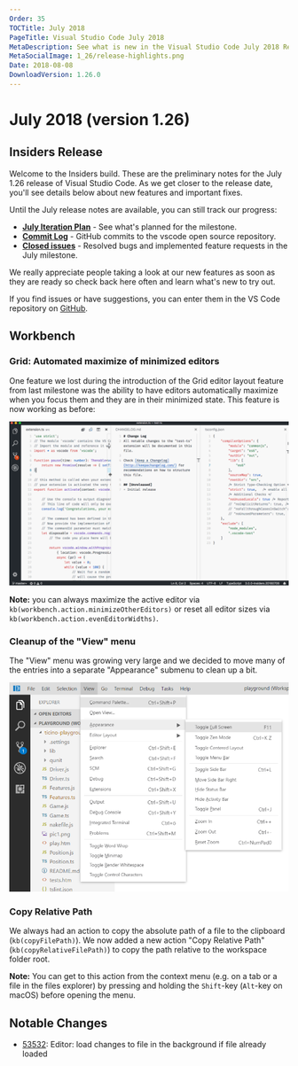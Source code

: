 ```yaml
---
Order: 35
TOCTitle: July 2018
PageTitle: Visual Studio Code July 2018
MetaDescription: See what is new in the Visual Studio Code July 2018 Release (1.26)
MetaSocialImage: 1_26/release-highlights.png
Date: 2018-08-08
DownloadVersion: 1.26.0
---
```

# July 2018 (version 1.26)

<!-- DOWNLOAD_LINKS_PLACEHOLDER -->

## Insiders Release

Welcome to the Insiders build. These are the preliminary notes for the July 1.26 release of Visual Studio Code. As we get closer to the release date, you'll see details below about new features and important fixes.

Until the July release notes are available, you can still track our progress:

* **[July Iteration Plan](https://github.com/Microsoft/vscode/issues/53850)** - See what's planned for the milestone.
* **[Commit Log](https://github.com/Microsoft/vscode/commits/master)** - GitHub commits to the vscode open source repository.
* **[Closed issues](https://github.com/Microsoft/vscode/milestone/72?closed=1)** - Resolved bugs and implemented feature requests in the July milestone.

We really appreciate people taking a look at our new features as soon as they are ready so check back here often and learn what's new to try out.

If you find issues or have suggestions, you can enter them in the VS Code repository on [GitHub](https://github.com/Microsoft/vscode/issues).

<!-- In-product release notes styles.  Do not modify without also modifying regex in gulpfile.common.js -->
<a id="scroll-to-top" role="button" aria-label="scroll to top" href="#"><span class="icon"></span></a>
<link rel="stylesheet" type="text/css" href="css/inproduct_releasenotes.css"/>

## Workbench

### Grid: Automated maximize of minimized editors
One feature we lost during the introduction of the Grid editor layout feature from last milestone was the ability to have editors automatically maximize when you focus them and they are in their minimized state. This feature is now working as before:

![Grid Maximize](images/1_26/grid-maximize.gif)

**Note:** you can always maximize the active editor via `kb(workbench.action.minimizeOtherEditors)` or reset all editor sizes via `kb(workbench.action.evenEditorWidths)`.

### Cleanup of the "View" menu
The "View" menu was growing very large and we decided to move many of the entries into a separate "Appearance" submenu to clean up a bit.

![View Menu](images/1_26/appearance.png)

### Copy Relative Path
We always had an action to copy the absolute path of a file to the clipboard (`kb(copyFilePath)`). We now added a new action "Copy Relative Path" (`kb(copyRelativeFilePath)`) to copy the path relative to the workspace folder root.

**Note:** You can get to this action from the context menu (e.g. on a tab or a file in the files explorer) by pressing and holding the `Shift`-key (`Alt`-key on macOS) before opening the menu.

## Notable Changes
* [53532](https://github.com/Microsoft/vscode/issues/53532): Editor: load changes to file in the background if file already loaded